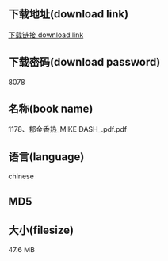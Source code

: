 ## 下载地址(download link)
[下载链接 download link](https://tutu365.netlify.app/?s=1178%E3%80%81%E9%83%81%E9%87%91%E9%A6%99%E7%83%AD_MIKE+DASH_.pdf)

## 下载密码(download password)
8078

## 名称(book name)
1178、郁金香热_MIKE DASH_.pdf.pdf

## 语言(language)
chinese

## MD5


## 大小(filesize)
47.6 MB
